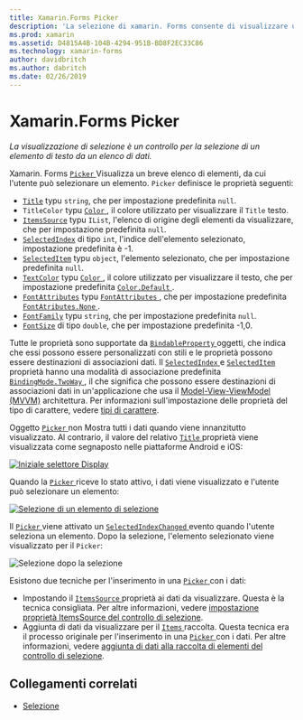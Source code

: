 ```yaml
---
title: Xamarin.Forms Picker
description: 'La selezione di xamarin. Forms consente di visualizzare un breve elenco di elementi, da cui l''utente può selezionare un elemento. Questo articolo illustra come usare la classe di selezione per selezionare un elemento di testo da un elenco di dati.'
ms.prod: xamarin
ms.assetid: D4815A4B-104B-4294-951B-BD8F2EC33C86
ms.technology: xamarin-forms
author: davidbritch
ms.author: dabritch
ms.date: 02/26/2019
---
```


# <a name="xamarinforms-picker"></a>Xamarin.Forms Picker

_La visualizzazione di selezione è un controllo per la selezione di un elemento di testo da un elenco di dati._

Xamarin. Forms [ `Picker` ](xref:Xamarin.Forms.Picker) Visualizza un breve elenco di elementi, da cui l'utente può selezionare un elemento. `Picker` definisce le proprietà seguenti:

- [`Title`](xref:Xamarin.Forms.Picker.Title) typu `string`, che per impostazione predefinita `null`.
- `TitleColor` typu [ `Color` ](xref:Xamarin.Forms.Color), il colore utilizzato per visualizzare il `Title` testo.
- [`ItemsSource`](xref:Xamarin.Forms.Picker.ItemsSource) typu `IList`, l'elenco di origine degli elementi da visualizzare, che per impostazione predefinita `null`.
- [`SelectedIndex`](xref:Xamarin.Forms.Picker.SelectedIndex) di tipo `int`, l'indice dell'elemento selezionato, impostazione predefinita è -1.
- [`SelectedItem`](xref:Xamarin.Forms.Picker.SelectedItem) typu `object`, l'elemento selezionato, che per impostazione predefinita `null`.
- [`TextColor`](xref:Xamarin.Forms.Picker.TextColor) typu [ `Color` ](xref:Xamarin.Forms.Color), il colore utilizzato per visualizzare il testo, che per impostazione predefinita [ `Color.Default` ](xref:Xamarin.Forms.Color.Default).
- [`FontAttributes`](xref:Xamarin.Forms.Picker.FontAttributes) typu [ `FontAttributes` ](xref:Xamarin.Forms.FontAttributes), che per impostazione predefinita [ `FontAtributes.None` ](xref:Xamarin.Forms.FontAttributes.None).
- [`FontFamily`](xref:Xamarin.Forms.Picker.FontFamily) typu `string`, che per impostazione predefinita `null`.
- [`FontSize`](xref:Xamarin.Forms.Picker.FontSize) di tipo `double`, che per impostazione predefinita -1,0.

Tutte le proprietà sono supportate da [ `BindableProperty` ](xref:Xamarin.Forms.BindableProperty) oggetti, che indica che essi possono essere personalizzati con stili e le proprietà possono essere destinazioni di associazioni dati. Il [ `SelectedIndex` ](xref:Xamarin.Forms.Picker.SelectedIndex) e [ `SelectedItem` ](xref:Xamarin.Forms.Picker.SelectedItem) proprietà hanno una modalità di associazione predefinita [ `BindingMode.TwoWay` ](xref:Xamarin.Forms.BindingMode.TwoWay), il che significa che possono essere destinazioni di associazioni dati in un'applicazione che usa il [Model-View-ViewModel (MVVM)](~/xamarin-forms/enterprise-application-patterns/mvvm.md) architettura. Per informazioni sull'impostazione delle proprietà del tipo di carattere, vedere [tipi di carattere](~/xamarin-forms/user-interface/text/fonts.md).

Oggetto [ `Picker` ](xref:Xamarin.Forms.Picker) non Mostra tutti i dati quando viene innanzitutto visualizzato. Al contrario, il valore del relativo [ `Title` ](xref:Xamarin.Forms.Picker.Title) proprietà viene visualizzata come segnaposto nelle piattaforme Android e iOS:

[![](images/picker-initial.png "Iniziale selettore Display")](images/picker-initial-large.png#lightbox "iniziale Selezione visualizzazione")

Quando la [ `Picker` ](xref:Xamarin.Forms.Picker) riceve lo stato attivo, i dati viene visualizzato e l'utente può selezionare un elemento:

[![](images/picker-selection.png "Selezione di un elemento di selezione")](images/picker-selection-large.png#lightbox "selezione selezionando un elemento")

Il [ `Picker` ](xref:Xamarin.Forms.Picker) viene attivato un [ `SelectedIndexChanged` ](xref:Xamarin.Forms.Picker.SelectedIndexChanged) evento quando l'utente seleziona un elemento. Dopo la selezione, l'elemento selezionato viene visualizzato per il `Picker`:

![](images/picker-after-selection.png "Selezione dopo la selezione")

Esistono due tecniche per l'inserimento in una [ `Picker` ](xref:Xamarin.Forms.Picker) con i dati:

- Impostando il [ `ItemsSource` ](xref:Xamarin.Forms.Picker.ItemsSource) proprietà ai dati da visualizzare. Questa è la tecnica consigliata. Per altre informazioni, vedere [impostazione proprietà ItemsSource del controllo di selezione](populating-itemssource.md).
- Aggiunta di dati da visualizzare per il [ `Items` ](xref:Xamarin.Forms.Picker.Items) raccolta. Questa tecnica era il processo originale per l'inserimento in una [ `Picker` ](xref:Xamarin.Forms.Picker) con i dati. Per altre informazioni, vedere [aggiunta di dati alla raccolta di elementi del controllo di selezione](populating-items.md).

## <a name="related-links"></a>Collegamenti correlati

- [Selezione](xref:Xamarin.Forms.Picker)
